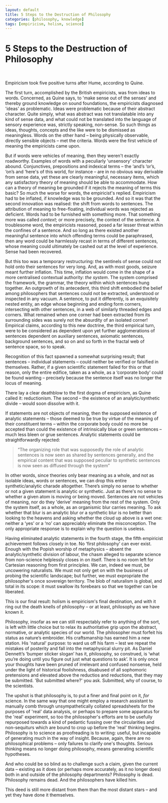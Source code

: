```yaml
---
layout: default
title: 5 Steps to the Destruction of Philosophy
categories: [philosophy, knowledge]
tags: [empiricism, holism, science]
---
```

# 5 Steps to the Destruction of Philosophy
<br>

Empiricism took five positive turns after Hume, according to Quine.

The first turn, accomplished by the British empiricists, was  from ideas to words. Concerned, as Quine says, to 'make sense out of the senses' and thereby ground knowledge on sound foundations, the empiricists diagnosed 'ideas' as problematic. Ideas were problematic because of their abstract character. Quite simply, what was abstract was not translatable into any kind of sense data, and what could not be translated into the language of sensory experience was, strictly speaking, non-sense. So such things as ideas, thoughts, concepts and the like were to be dismissed as meaningless. Words on the other hand – being physically observable, directly sensible objects – met the criteria. Words were the first vehicle of meaning the empiricists came upon.

But if words were vehicles of meaning, then they weren't exactly roadworthy. Examples of words with a peculiarly 'unsensory' character abound. Conjunctives, prepositions and indexical terms – the ‘and’s ‘or’s, ‘on’s and ‘here's of this world, for instance – are in no obvious way derivable from sense data, yet these are clearly meaningful, necessary items, which any satisfactory theory of meaning should be able to accommodate. How can a theory of meaning be grounded if it rejects the meaning of terms this basic? So much the worse for words, the empiricist's replied. Empiricism had to be inflated, if knowledge was to be grounded. And so it was that the second innovation was realised: the shift from words to sentences. The attribution of meaning to free-floating, individual words was rejected as deficient. Words had to be furnished with something more. That something more was called *context*; or more precisely, the context of the sentence. A troublesome word, the empiricists reasoned, posed a far lesser threat within the confines of a sentence. And so long as there existed another meaningful sentence into which offending terms could be paraphrased, then any word could be harmlessly recast in terms of different sentences, whose meaning could ultimately be cashed out at the level of experience. Sense had been recovered.

But this too was a temporary restructuring: the sentinels of sense could not hold onto their sentences for very long. And, as with most goods, seizure meant further inflation. This time, inflation would come in the shape of a more centralised contextual authority: *the system*. The system comprised the framework, the grammar, the theory within which sentences hung together. An outgrowth of its antecedent, this third shift embodied the belief among philosophers that sentences could not be extracted, understood or inspected in any vacuum. A sentence, to put it differently, is an exquisitely nested entity, an edge whose beginning and ending form corners, intersecting with other sentences, in a web of similarly threaded edges and corners. What remained when one corner had been extracted from its surrounding sides was surely not the absurdity of an isolated corner! Empirical claims, according to this new doctrine, the third empirical turn, were to be considered as dependent upon yet further agglomerations of sentences dependent on auxiliary sentences, axiomatic sentences, background sentences, and so on and so forth in the fractal web of sentence space, so to speak.

Recognition of this fact spawned a somewhat surprising result; that sentences – individual statements – could neither be verified or falsified in themselves. Rather, if a given scientific statement failed for this or that reason, only the entire edifice, taken as a whole, as a ‘corporate body’ could be found wanting – precisely because the sentence itself was no longer the locus of meaning.

There lay a clear deathblow to the first dogma of empiricism, as Quine called it: reductionism. The second – the existence of an analytic/synthetic divide – would soon dissolve with it.

If statements are not objects of meaning, then the supposed existence of analytic statements – those deemed to be true by virtue of the meaning of their constituent terms – within the corporate body could no more be accepted than could the existence of intrinsically blue or green sentences – much less bleen or grue sentences. Analytic statements could be straightforwardly rejected:

>“The organizing role that was supposedly the role of analytic sentences is now seen as shared by sentences generally, and the empirical content that was supposed peculiar to synthetic sentences is now seen as diffused through the system”

In other words, since theories only bear meaning as a whole, and not as isolable ideas, words or sentences, we can drop this entire synthetic/analytic charade altogether. There’s simply no sense to whether or not a given statement is analytic or synthetic. Just as there's no sense to whether a given atom is moving or being moved. Sentences are not vehicles of meaning, nor do they 'derive' meaning from the rest of the system. Only the system itself, as a whole, as an organismic blur carries meaning. To ask whether that blur is an analytic blur or a synthetic blur is no better than looking to the heavens and asking whether the cloud up above is a wet one: neither a ‘yes’ or a ‘no’ can appreciably eliminate the misconception. The only appropriate response is to explain why the question is useless.

Having eliminated analytic statements in the fourth stage, the fifth empiricist achievement follows closely in toe. No ‘first philosophy’ can ever exist. Enough with the Popish worship of metaphysics – absent the analytic/synthetic division of labour, the chasm alleged to separate science from non-science helplessly closes in on itself. There is no room left for Cartesian reasoning from first principles. We can, indeed we must, be uncowering naturalists. We must not only get on with the business of probing the scientific landscape; but further, we must expropriate the philosopher's once sovereign territory. The blob of naturalism is global, and total in its scope: it must swallow its forebears so that we together can be liberated.

This is our final result: holism is empiricism's final destination, and with it ring out the death knells of philosophy – or at least, philosophy as we have known it.

Philosophy, insofar as we can still respectably refer to anything of the sort, is left with little choice but to relax its authoritative grip upon the abstract, normative, or analytic species of our world. The philosopher must forfeit his status as nature’s embroider. His craftsmanship has earned him a new station. His 'natural' purpose: to ward us off his farm – lest we repeat the mistakes of posterity and fall into the metaphysical slurry pit. As Daniel Dennett’s ‘bumper sticker slogan’ has it, philosophy, so construed, is ‘what you’re doing until you figure out just what questions to ask’. It is only once your thoughts have been pruned of irrelevant and confused nonsense, held under the light of historical foolishness, disabused of all sophomoric pretensions and elevated above the reductios and reductions, that they may be submitted. 'But submitted where?' you ask. Submitted, why of course, to the scientists.

The upshot is that philosophy is, to put a finer and final point on it, *for* science. In the same way that one might employ a research assistant to manually comb through unsympathetically collated spreadsheets for the purposes of 'real' data analysis, or perhaps to prepare some apparatus for the 'real' experiment, so too the philosopher's efforts are to be usefully repurposed towards a kind of pedantic fussing over the circularities and non-sequiturs which are bound to crop up before the 'real' thinking begins. Philosophy is to science as proofreading is to writing: useful, but incapable of generating much in the way of insight. Because, again, there are no philosophical problems – only failures to clarify one's thoughts. Serious thinking means no longer doing philosophy, means generating scientific hypotheses.

And who could be so blind as to challenge such a claim, given the current data – existing as it does (or perhaps more accurately, as it no longer does) both in and outside of the philosophy departments? Philosophy is dead. Philosophy remains dead. And the philosophers have killed him.

This deed is still more distant from them than the most distant stars – and yet they have done it themselves.
